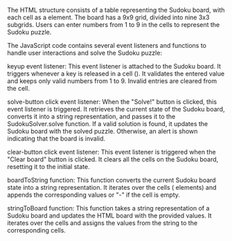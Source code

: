 The HTML structure consists of a table representing the Sudoku board, with each cell as a <td> element. The board has a 9x9 grid, divided into nine 3x3 subgrids. Users can enter numbers from 1 to 9 in the cells to represent the Sudoku puzzle.

The JavaScript code contains several event listeners and functions to handle user interactions and solve the Sudoku puzzle:

keyup event listener: This event listener is attached to the Sudoku board. It triggers whenever a key is released in a cell (<td>). It validates the entered value and keeps only valid numbers from 1 to 9. Invalid entries are cleared from the cell.

solve-button click event listener: When the "Solve!" button is clicked, this event listener is triggered. It retrieves the current state of the Sudoku board, converts it into a string representation, and passes it to the SudokuSolver.solve function. If a valid solution is found, it updates the Sudoku board with the solved puzzle. Otherwise, an alert is shown indicating that the board is invalid.

clear-button click event listener: This event listener is triggered when the "Clear board" button is clicked. It clears all the cells on the Sudoku board, resetting it to the initial state.

boardToString function: This function converts the current Sudoku board state into a string representation. It iterates over the cells (<td> elements) and appends the corresponding values or "-" if the cell is empty.

stringToBoard function: This function takes a string representation of a Sudoku board and updates the HTML board with the provided values. It iterates over the cells and assigns the values from the string to the corresponding cells.
